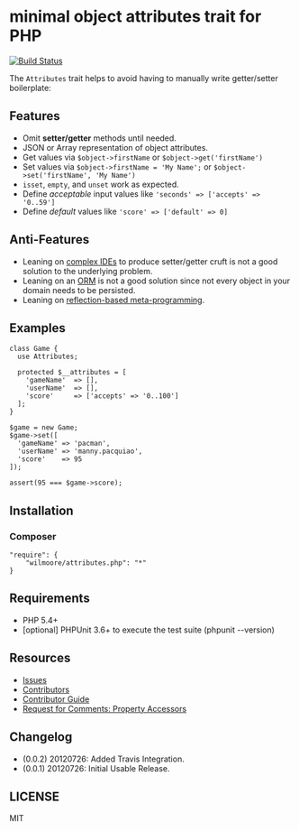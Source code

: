 # minimal object attributes trait for PHP

[![Build Status](https://secure.travis-ci.org/wilmoore/attributes.php.png?branch=master)](http://travis-ci.org/wilmoore/attributes.php)

The `Attributes` trait helps to avoid having to manually write getter/setter boilerplate:

## Features

-   Omit **setter/getter** methods until needed.
-   JSON or Array representation of object attributes.
-   Get values via `$object->firstName` or `$object->get('firstName')`
-   Set values via `$object->firstName = 'My Name';` or `$object->set('firstName', 'My Name')`
-   `isset`, `empty`, and `unset` work as expected.
-   Define _acceptable_ input values like `'seconds' => ['accepts' => '0..59']`
-   Define _default_ values like `'score' => ['default' => 0]`

## Anti-Features

-   Leaning on [complex IDEs](http://goo.gl/tUh9j) to produce setter/getter cruft is not a good solution to the underlying problem.
-   Leaning on an [ORM](http://www.doctrine-project.org/blog/a-doctrine-orm-odm-base-class.html#last-words) is not a good solution since not every object in your domain needs to be persisted.
-   Leaning on [reflection-based meta-programming](http://php.net/reflectionclass.getdefaultproperties).

## Examples

    class Game {
      use Attributes;

      protected $__attributes = [
        'gameName'  => [],
        'userName'  => [],
        'score'     => ['accepts' => '0..100']
      ];
    }

    $game = new Game;
    $game->set([
      'gameName' => 'pacman',
      'userName' => 'manny.pacquiao',
      'score'    => 95
    ]);

    assert(95 === $game->score);

## Installation

### Composer

    "require": {
        "wilmoore/attributes.php": "*"
    }

## Requirements

-   PHP 5.4+
-   [optional] PHPUnit 3.6+ to execute the test suite (phpunit --version)

## Resources

- [Issues](https://github.com/metaphp/attributes/issues)
- [Contributors](https://github.com/metaphp/attributes/contributors)
- [Contributor Guide](https://github.com/wilmoore/attributes.php/wiki/Contributor-Guide)
- [Request for Comments: Property Accessors](https://wiki.php.net/rfc/propertygetsetsyntax-as-implemented)

## Changelog

- (0.0.2) 20120726: Added Travis Integration.
- (0.0.1) 20120726: Initial Usable Release.

## LICENSE

  MIT

